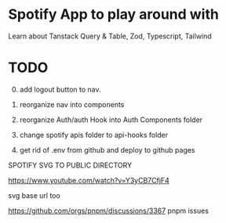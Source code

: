 # Spotify App to play around with

Learn about Tanstack Query & Table, Zod, Typescript, Tailwind

# TODO

0. add logout button to nav.
1. reorganize nav into components
2. reorganize Auth/auth Hook into Auth Components folder
3. change spotify apis folder to api-hooks folder

4. get rid of .env from github and deploy to github pages

SPOTIFY SVG TO PUBLIC DIRECTORY

https://www.youtube.com/watch?v=Y3yCB7CfjF4

svg base url too

https://github.com/orgs/pnpm/discussions/3367 pnpm issues
